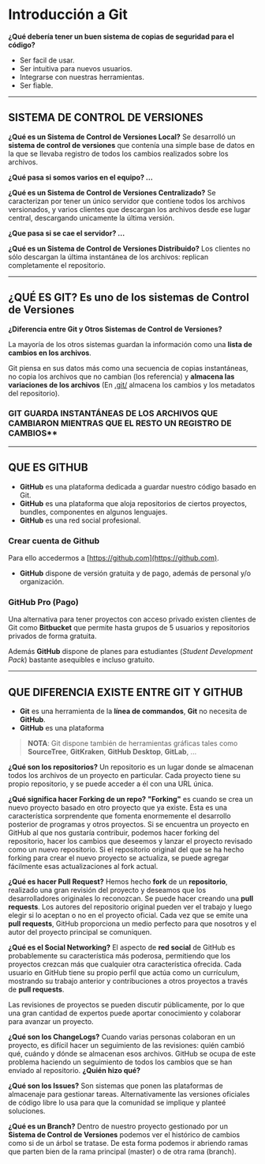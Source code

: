 # Introducción a Git

**¿Qué debería tener un buen sistema de copias de seguridad para el código?**

* Ser facil de usar.
* Ser intuitiva para nuevos usuarios.
* Integrarse con nuestras herramientas.
* Ser fiable.

--------------------------------------------------------------------------

## SISTEMA DE CONTROL DE VERSIONES

**¿Qué es un Sistema de Control de Versiones Local?** Se desarrolló un **sistema de control de versiones** que contenía una simple base de datos en la que se llevaba registro de todos los cambios realizados sobre los archivos.

**¿Qué pasa si somos varios en el equipo? ...**

**¿Qué es un Sistema de Control de Versiones Centralizado?** Se caracterizan por tener un único servidor que contiene todos los archivos versionados, y varios clientes que descargan los archivos desde ese lugar central, descargando unicamente la última versión.

**¿Que pasa si se cae el servidor? ...**

**¿Qué es un Sistema de Control de Versiones Distribuido?** Los clientes no sólo descargan la última instantánea de los archivos: replican completamente el repositorio.

--------------------------------------------------------------------------

## ¿QUÉ ES GIT? Es uno de los sistemas de Control de Versiones

**¿Diferencia entre Git y Otros Sistemas de Control de Versiones?**

La mayoría de los otros sistemas guardan la información como una **lista de cambios ​​en los archivos**.

Git piensa en sus datos más como una secuencia de copias instantáneas, no copia los archivos que no cambian (los referencia) y **almacena las variaciones de los archivos** (En [.git/](./.git/) almacena los cambios y los metadatos del repositorio).

### GIT GUARDA INSTANTÁNEAS DE LOS ARCHIVOS QUE CAMBIARON MIENTRAS QUE EL RESTO UN REGISTRO DE CAMBIOS**

--------------------------------------------------------------------------

## QUE ES GITHUB

* **GitHub** es una plataforma dedicada a guardar nuestro código basado en Git.
* **GitHub** es una plataforma que aloja repositorios de ciertos proyectos, bundles, componentes en algunos lenguajes.
* **GitHub** es una red social profesional.

### Crear cuenta de Github

Para ello accedermos a [https://github.com](https://github.com).

* **GitHub** dispone de versión gratuita y de pago, además de personal y/o organización.

### GitHub Pro (Pago)

Una alternativa para tener proyectos con acceso privado existen clientes de Git como **Bitbucket** que permite hasta grupos de 5 usuarios y repositorios privados de forma gratuita.

Además **GitHub** dispone de planes para estudiantes (_Student Development Pack_) bastante asequibles e incluso gratuito.

--------------------------------------------------------------------------

## QUE DIFERENCIA EXISTE ENTRE GIT Y GITHUB

* **Git** es una herramienta de la **línea de commandos**, **Git** no necesita de **GitHub**.
* **GitHub** es una plataforma

> **NOTA**: Git dispone también de herramientas gráficas tales como **SourceTree**, **GitKraken**, **GitHub Desktop**, **GitLab**, ...

**¿Qué son los repositorios?** Un repositorio es un lugar donde se almacenan todos los archivos de un proyecto en particular. Cada proyecto tiene su propio repositorio, y se puede acceder a él con una URL única.

**¿Qué significa hacer Forking de un repo?** **"Forking"** es cuando se crea un nuevo proyecto basado en otro proyecto que ya existe. Esta es una característica sorprendente que fomenta enormemente el desarrollo posterior de programas y otros proyectos. Si se encuentra un proyecto en GitHub al que nos gustaría contribuir, podemos hacer forking del repositorio, hacer los cambios que deseemos y lanzar el proyecto revisado como un nuevo repositorio. Si el repositorio original del que se ha hecho forking para crear el nuevo proyecto se actualiza, se puede agregar fácilmente esas actualizaciones al fork actual.

**¿Qué es hacer Pull Request?** Hemos hecho **fork** de un **repositorio**, realizado una gran revisión del proyecto y deseamos que los desarrolladores originales lo reconozcan. Se puede hacer creando una **pull requests**. Los autores del repositorio original pueden ver el trabajo y luego elegir si lo aceptan o no en el proyecto oficial. Cada vez que se emite una **pull requests**, GitHub proporciona un medio perfecto para que nosotros y el autor del proyecto principal se comuniquen.

**¿Qué es el Social Networking?** El aspecto de **red social** de GitHub es probablemente su característica más poderosa, permitiendo que los proyectos crezcan más que cualquier otra característica ofrecida. Cada usuario en GitHub tiene su propio perfil que actúa como un currículum, mostrando su trabajo anterior y contribuciones a otros proyectos a través de **pull requests**.

Las revisiones de proyectos se pueden discutir públicamente, por lo que una gran cantidad de expertos puede aportar conocimiento y colaborar para avanzar un proyecto.

**¿Qué son los ChangeLogs?** Cuando varias personas colaboran en un proyecto, es difícil hacer un seguimiento de las revisiones: quién cambió qué, cuándo y dónde se almacenan esos archivos. GitHub se ocupa de este problema haciendo un seguimiento de todos los cambios que se han enviado al repositorio. **¿Quién hizo qué?**

**¿Qué son los Issues?** Son sistemas que ponen las plataformas de almacenaje para gestionar tareas. Alternativamente las versiones oficiales de código libre lo usa para que la comunidad se implique y planteé soluciones.

**¿Qué es un Branch?** Dentro de nuestro proyecto gestionado por un **Sistema de Control de Versiones** podemos ver el histórico de cambios como si de un árbol se tratase. De esta forma podemos ir abriendo ramas que parten bien de la rama principal (master) o de otra rama (branch).
